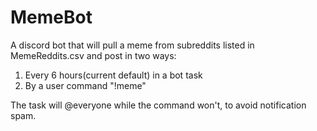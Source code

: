 # MemeBot

A discord bot that will pull a meme from subreddits listed in MemeReddits.csv and post in two ways:
  1. Every 6 hours(current default) in a bot task
  2. By a user command "!meme"
  
 The task will @everyone while the command won't, to avoid notification spam.
